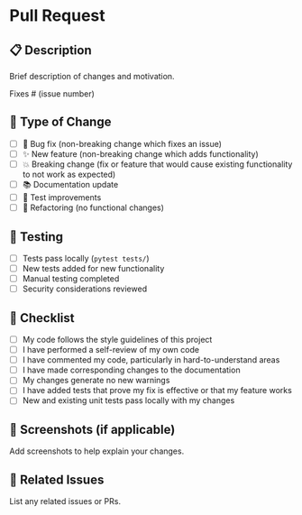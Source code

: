 # Pull Request

## 📋 Description

Brief description of changes and motivation.

Fixes # (issue number)

## 🔄 Type of Change

- [ ] 🐛 Bug fix (non-breaking change which fixes an issue)
- [ ] ✨ New feature (non-breaking change which adds functionality)
- [ ] 💥 Breaking change (fix or feature that would cause existing functionality to not work as expected)
- [ ] 📚 Documentation update
- [ ] 🧪 Test improvements
- [ ] 🔧 Refactoring (no functional changes)

## 🧪 Testing

- [ ] Tests pass locally (`pytest tests/`)
- [ ] New tests added for new functionality
- [ ] Manual testing completed
- [ ] Security considerations reviewed

## 📝 Checklist

- [ ] My code follows the style guidelines of this project
- [ ] I have performed a self-review of my own code
- [ ] I have commented my code, particularly in hard-to-understand areas
- [ ] I have made corresponding changes to the documentation
- [ ] My changes generate no new warnings
- [ ] I have added tests that prove my fix is effective or that my feature works
- [ ] New and existing unit tests pass locally with my changes

## 📸 Screenshots (if applicable)

Add screenshots to help explain your changes.

## 🔗 Related Issues

List any related issues or PRs.

